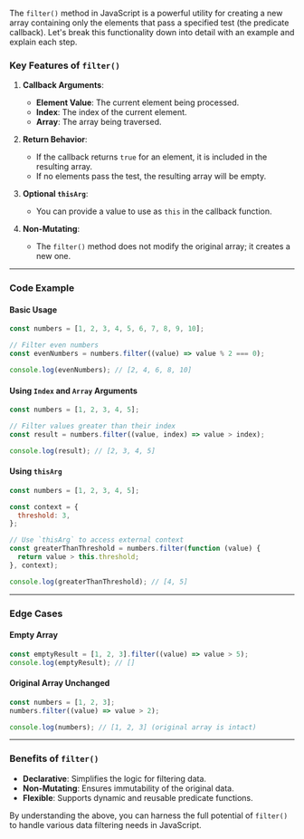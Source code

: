 The `filter()` method in JavaScript is a powerful utility for creating a new array containing only the elements that pass a specified test (the predicate callback). Let's break this functionality down into detail with an example and explain each step.

### Key Features of `filter()`

1. **Callback Arguments**:
   - **Element Value**: The current element being processed.
   - **Index**: The index of the current element.
   - **Array**: The array being traversed.

2. **Return Behavior**:
   - If the callback returns `true` for an element, it is included in the resulting array.
   - If no elements pass the test, the resulting array will be empty.

3. **Optional `thisArg`**:
   - You can provide a value to use as `this` in the callback function.

4. **Non-Mutating**:
   - The `filter()` method does not modify the original array; it creates a new one.

---

### Code Example

#### Basic Usage

```javascript
const numbers = [1, 2, 3, 4, 5, 6, 7, 8, 9, 10];

// Filter even numbers
const evenNumbers = numbers.filter((value) => value % 2 === 0);

console.log(evenNumbers); // [2, 4, 6, 8, 10]
```

#### Using `Index` and `Array` Arguments

```javascript
const numbers = [1, 2, 3, 4, 5];

// Filter values greater than their index
const result = numbers.filter((value, index) => value > index);

console.log(result); // [2, 3, 4, 5]
```

#### Using `thisArg`

```javascript
const numbers = [1, 2, 3, 4, 5];

const context = {
  threshold: 3,
};

// Use `thisArg` to access external context
const greaterThanThreshold = numbers.filter(function (value) {
  return value > this.threshold;
}, context);

console.log(greaterThanThreshold); // [4, 5]
```

---

### Edge Cases

#### Empty Array

```javascript
const emptyResult = [1, 2, 3].filter((value) => value > 5);
console.log(emptyResult); // []
```

#### Original Array Unchanged

```javascript
const numbers = [1, 2, 3];
numbers.filter((value) => value > 2);

console.log(numbers); // [1, 2, 3] (original array is intact)
```

---

### Benefits of `filter()`
- **Declarative**: Simplifies the logic for filtering data.
- **Non-Mutating**: Ensures immutability of the original data.
- **Flexible**: Supports dynamic and reusable predicate functions.

By understanding the above, you can harness the full potential of `filter()` to handle various data filtering needs in JavaScript.